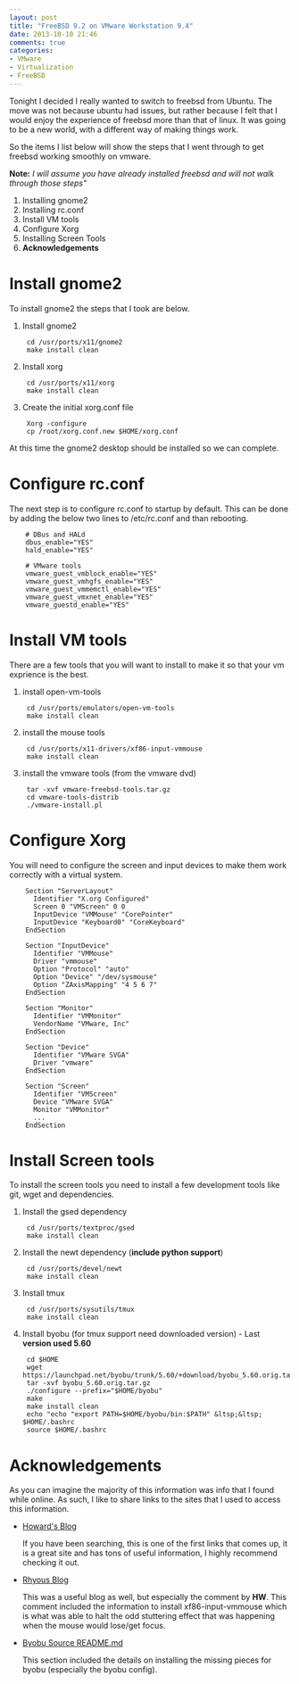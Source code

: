 ```yaml
---
layout: post
title: "FreeBSD 9.2 on VMware Workstation 9.4"
date: 2013-10-10 21:46
comments: true
categories: 
- VMware
- Virtualization
- FreeBSD
---
```


Tonight I decided I really wanted to switch to freebsd from Ubuntu.  The move was not because 
ubuntu had issues, but rather because I felt that I would enjoy the experience of freebsd 
more than that of linux.  It was going to be a new world, with a different way of making things 
work.    

So the items I list below will show the steps that I went through to get freebsd working 
smoothly on vmware.    

**Note:** *I will assume you have already installed freebsd and will not walk through those steps"*

<!-- More -->

1. Installing gnome2
2. Installing rc.conf
3. Install VM tools
4. Configure Xorg
5. Installing Screen Tools
6. **Acknowledgements**

# Install gnome2

To install gnome2 the steps that I took are below.   

1. Install gnome2

        cd /usr/ports/x11/gnome2
        make install clean

2. Install xorg

        cd /usr/ports/x11/xorg
        make install clean

3. Create the initial xorg.conf file

        Xorg -configure
        cp /root/xorg.conf.new $HOME/xorg.conf

At this time the gnome2 desktop should be installed so we can complete.     

# Configure rc.conf

The next step is to configure rc.conf to startup by default.  This can be done by adding 
the below two lines to /etc/rc.conf and than rebooting.   

        # DBus and HALd
        dbus_enable="YES"
        hald_enable="YES"
        
        # VMware tools
        vmware_guest_vmblock_enable="YES"
        vmware_guest_vmhgfs_enable="YES"
        vmware_guest_vmmemctl_enable="YES"
        vmware_guest_vmxnet_enable="YES"
        vmware_guestd_enable="YES"

# Install VM tools

There are a few tools that you will want to install to make it so that your vm exprience 
is the best.    

1. install open-vm-tools
 
        cd /usr/ports/emulators/open-vm-tools
        make install clean

2. install the mouse tools

        cd /usr/ports/x11-drivers/xf86-input-vmmouse
        make install clean

3. install the vmware tools (from the vmware dvd)

        tar -xvf vmware-freebsd-tools.tar.gz
        cd vmware-tools-distrib
        ./vmware-install.pl

# Configure Xorg

You will need to configure the screen and input devices to make them work correctly 
with a virtual system.    


        Section "ServerLayout"
          Identifier "X.org Configured"
          Screen 0 "VMScreen" 0 0
          InputDevice "VMMouse" "CorePointer"
          InputDevice "Keyboard0" "CoreKeyboard" 
        EndSection
        
        Section "InputDevice"
          Identifier "VMMouse"
          Driver "vmmouse"
          Option "Protocol" "auto"
          Option "Device" "/dev/sysmouse"
          Option "ZAxisMapping" "4 5 6 7"
        EndSection
        
        Section "Monitor"
          Identifier "VMMonitor"
          VendorName "VMware, Inc"
        EndSection
        
        Section "Device"
          Identifier "VMware SVGA"
          Driver "vmware"
        EndSection

        Section "Screen"
          Identifier "VMScreen" 
          Device "VMware SVGA"
          Monitor "VMMonitor"
          ...
        EndSection

# Install Screen tools

To install the screen tools you need to install a few development tools like git, 
wget and dependencies.   

1. Install the gsed dependency

        cd /usr/ports/textproc/gsed
        make install clean

2. Install the newt dependency (<b>include python support</b>)

        cd /usr/ports/devel/newt
        make install clean

3. Install tmux

        cd /usr/ports/sysutils/tmux
        make install clean

4. Install byobu (for tmux support need downloaded version) - Last <b>version used 5.60</b>

        cd $HOME
        wget https://launchpad.net/byobu/trunk/5.60/+download/byobu_5.60.orig.tar.gz
        tar -xvf byobu_5.60.orig.tar.gz
        ./configure --prefix="$HOME/byobu"
        make 
        make install clean
        echo "echo "export PATH=$HOME/byobu/bin:$PATH" &ltsp;&ltsp; $HOME/.bashrc
        source $HOME/.bashrc

# Acknowledgements
  
As you can imagine the majority of this information was info that I found while online.
As such, I like to share links to the sites that I used to access this information.    

* [Howard's Blog](http://allstarnix.blogspot.com/2012/08/install-vmware-tools-in-freebsd-9.html)

  If you have been searching, this is one of the first links that comes up, it is a great site 
  and has tons of useful information, I highly recommend checking it out.   

* [Rhyous Blog](http://www.rhyous.com/2012/05/09/installing-vmware-tools-on-freebsd-9-without-xorg/#comment-55356)

  This was a useful blog as well, but especially the comment by **HW**.  This comment included 
  the information to install xf86-input-vmmouse which is what was able to halt the odd stuttering 
  effect that was happening when the mouse would lose/get focus.    

* [Byobu Source README.md](https://github.com/dustinkirkland/byobu)

  This section included the details on installing the missing pieces for byobu 
  (especially the byobu config).  


